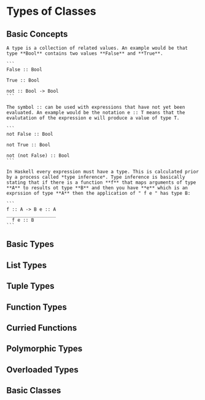 # Types of Classes

  ## Basic Concepts
    A type is a collection of related values. An example would be that type **Bool** contains two values **False** and **True**.
    
    ```
    False :: Bool
    
    True :: Bool
    
    not :: Bool -> Bool
    ```
    
    The symbol :: can be used with expressions that have not yet been evaluated. An example would be the notation e :: T means that the evalutation of the expression e will produce a value of type T.
    
    ```
    not False :: Bool
    
    not True :: Bool
    
    not (not False) :: Bool
    ```
    
    In Haskell every expression must have a type. This is calculated prior by a process called *type inference*. Type inference is basically stating that if there is a function **f** that maps arguments of type **A** to results ot type **B** and then you have **e** which is an exprssion of type **A** then the application of " f e " has type B:
    
    ```
    f :: A -> B e :: A
    __________________
      f e :: B
    ```
      
  ## Basic Types

  ## List Types

  ## Tuple Types

  ## Function Types

  ## Curried Functions

  ## Polymorphic Types

  ## Overloaded Types

  ## Basic Classes
